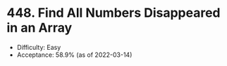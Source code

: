 # 448. Find All Numbers Disappeared in an Array
- Difficulty: Easy
- Acceptance: 58.9% (as of 2022-03-14)
